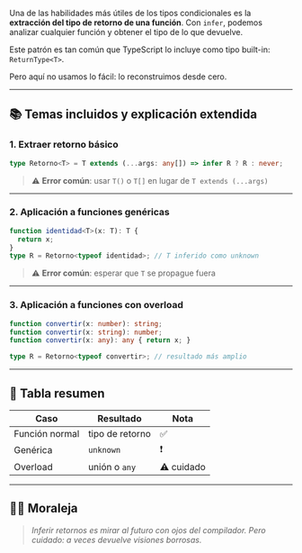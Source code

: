 Una de las habilidades más útiles de los tipos condicionales es la **extracción del tipo de retorno de una función**. Con `infer`, podemos analizar cualquier función y obtener el tipo de lo que devuelve.

Este patrón es tan común que TypeScript lo incluye como tipo built-in: `ReturnType<T>`.

Pero aquí no usamos lo fácil: lo reconstruimos desde cero.

---

## 📚 Temas incluidos y explicación extendida

### 1. Extraer retorno básico
```ts
type Retorno<T> = T extends (...args: any[]) => infer R ? R : never;
```
> ⚠️ **Error común**: usar `T()` o `T[]` en lugar de `T extends (...args)`

---

### 2. Aplicación a funciones genéricas
```ts
function identidad<T>(x: T): T {
  return x;
}
type R = Retorno<typeof identidad>; // T inferido como unknown
```
> ⚠️ **Error común**: esperar que `T` se propague fuera

---

### 3. Aplicación a funciones con overload
```ts
function convertir(x: number): string;
function convertir(x: string): number;
function convertir(x: any): any { return x; }

type R = Retorno<typeof convertir>; // resultado más amplio
```

---

## 🧠 Tabla resumen
| Caso | Resultado | Nota |
|------|-----------|------|
| Función normal | tipo de retorno | ✅ |
| Genérica | `unknown` | ❗ |
| Overload | unión o `any` | ⚠️ cuidado |

---

## 🧙‍♀️ Moraleja
> *Inferir retornos es mirar al futuro con ojos del compilador. Pero cuidado: a veces devuelve visiones borrosas.*